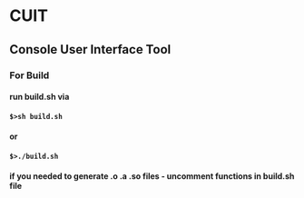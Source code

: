 # CUIT
## Console User Interface Tool
### For Build
#### run build.sh via
#### `$>sh build.sh`
#### or
#### `$>./build.sh`
#### if you needed to generate .o .a .so files - uncomment functions in build.sh file

